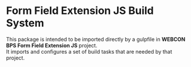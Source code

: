 # Form Field Extension JS Build System

This package is intended to be imported directly by a gulpfile in **WEBCON BPS Form Field Extension JS** project. <br />It imports and configures a set of build tasks that are needed by that project.

